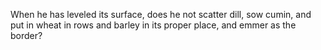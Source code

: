 When he has leveled its surface, does he not scatter dill, sow cumin, and put in wheat in rows and barley in its proper place, and emmer as the border?
